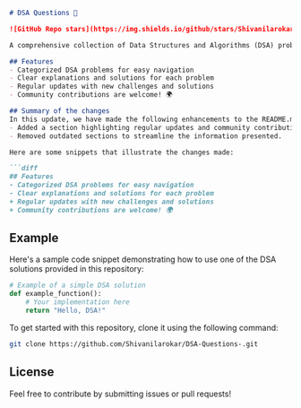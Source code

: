 ```markdown
# DSA Questions 🤖

![GitHub Repo stars](https://img.shields.io/github/stars/Shivanilarokar/DSA-Questions-) ![GitHub forks](https://img.shields.io/github/forks/Shivanilarokar/DSA-Questions-) ![GitHub issues](https://img.shields.io/github/issues/Shivanilarokar/DSA-Questions-)

A comprehensive collection of Data Structures and Algorithms (DSA) problems to help developers and learners practice and enhance their coding skills through a variety of algorithmic challenges.

## Features
- Categorized DSA problems for easy navigation
- Clear explanations and solutions for each problem
- Regular updates with new challenges and solutions
- Community contributions are welcome! 🌍

## Summary of the changes
In this update, we have made the following enhancements to the README.md:
- Added a section highlighting regular updates and community contributions to encourage collaboration.
- Removed outdated sections to streamline the information presented.

Here are some snippets that illustrate the changes made:

```diff
## Features
- Categorized DSA problems for easy navigation
- Clear explanations and solutions for each problem
+ Regular updates with new challenges and solutions
+ Community contributions are welcome! 🌍
```

## Example
Here's a sample code snippet demonstrating how to use one of the DSA solutions provided in this repository:

```python
# Example of a simple DSA solution
def example_function():
    # Your implementation here
    return "Hello, DSA!"
```

To get started with this repository, clone it using the following command:

```bash
git clone https://github.com/Shivanilarokar/DSA-Questions-.git
```

## License
Feel free to contribute by submitting issues or pull requests!
```